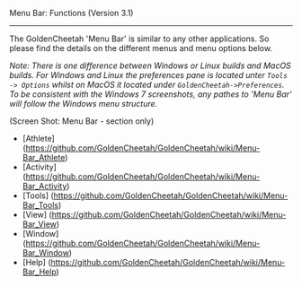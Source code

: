 Menu Bar: Functions (Version 3.1)
***

The GoldenCheetah 'Menu Bar' is similar to any other applications. So please find the details on the different menus and menu options below.

_Note: There is one difference between Windows or Linux builds and MacOS builds. For Windows and Linux the preferences pane is located unter `Tools -> Options` whilst on MacOS it located under `GoldenCheetah->Preferences`. To be consistent with the Windows 7 screenshots, any pathes to 'Menu Bar' will follow the Windows menu structure._

(Screen Shot: Menu Bar - section only)


* [Athlete] (https://github.com/GoldenCheetah/GoldenCheetah/wiki/Menu-Bar_Athlete)
* [Activity] (https://github.com/GoldenCheetah/GoldenCheetah/wiki/Menu-Bar_Activity)
* [Tools] (https://github.com/GoldenCheetah/GoldenCheetah/wiki/Menu-Bar_Tools)
* [View] (https://github.com/GoldenCheetah/GoldenCheetah/wiki/Menu-Bar_View)
* [Window] (https://github.com/GoldenCheetah/GoldenCheetah/wiki/Menu-Bar_Window)
* [Help] (https://github.com/GoldenCheetah/GoldenCheetah/wiki/Menu-Bar_Help)




